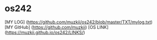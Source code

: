 # os242
[MY LOG] (https://github.com/muzkii/os242/blob/master/TXT/mylog.txt)
[MY GitHub] (https://github.com/muzkii)
[OS LINK] (https://muzkii.github.io/os242/LINKS/)
